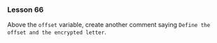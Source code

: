 ### Lesson 66

Above the `offset` variable, create another comment saying `Define the offset and the encrypted letter`.
